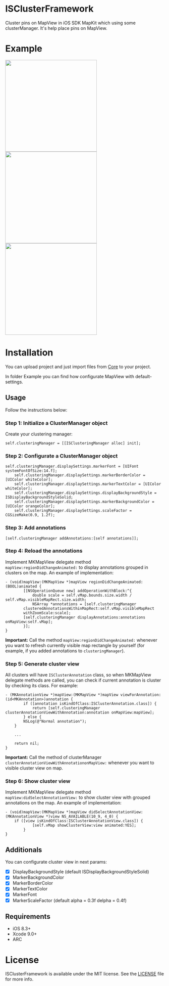 # ISClusterFramework
Cluster pins on MapView in iOS SDK MapKit which using some clusterManager. It's help place pins on MapView.

# Example

<img src="https://github.com/DimaIgorevich/ISClusterFramework/blob/master/Resources/example0.PNG" width="290"> <img src="https://github.com/DimaIgorevich/ISClusterFramework/blob/master/Resources/example1.PNG" width="290"> <img src="https://github.com/DimaIgorevich/ISClusterFramework/blob/master/Resources/example2.PNG" width="290">

# Installation

You can upload project and just import files from [Core](ISClusterFramework/Core) to your project.

In folder Example you can find how configurate MapView with default-settings.

## Usage

Follow the instructions below:

### Step 1: Initialize a ClusterManager object

Create your clustering manager:
	
	self.clusteringManager = [[ISClusteringManager alloc] init];

### Step 2: Configurate a ClusterManager object

	self.clusteringManager.displaySettings.markerFont = [UIFont systemFontOfSize:14.f];
    	self.clusteringManager.displaySettings.markerBorderColor = [UIColor whiteColor];
    	self.clusteringManager.displaySettings.markerTextColor = [UIColor whiteColor];
    	self.clusteringManager.displaySettings.displayBackgroundStyle = ISDisplayBackgroundStyleSolid;
    	self.clusteringManager.displaySettings.markerBackgroundColor = [UIColor orangeColor];
    	self.clusteringManager.displaySettings.scaleFactor = CGSizeMake(0.9, 1.2f);

### Step 3: Add annotations

	[self.clusteringManager addAnnotations:[self annotations]];
	
### Step 4: Reload the annotations
	
Implement MKMapView delegate method `mapView:regionDidChangeAnimated:` to display annotations grouped in clusters on the map. An example of implementation:

	- (void)mapView:(MKMapView *)mapView regionDidChangeAnimated:(BOOL)animated {
    		[[NSOperationQueue new] addOperationWithBlock:^{
        		double scale = self.vMap.bounds.size.width / self.vMap.visibleMapRect.size.width;
        		NSArray *annotations = [self.clusteringManager 		   
			clusteredAnnotationsWithinMapRect:self.vMap.visibleMapRect 			
			withZoomScale:scale];
			[self.clusteringManager displayAnnotations:annotations onMapView:self.vMap];
    		}];
	}
	
**Important:** Call the method `mapView:regionDidChangeAnimated:` whenever you want to refresh currently visible map rectangle by yourself (for example, if you added annotations to `clusteringManager`).

### Step 5: Generate cluster view

All clusters will have `ISClusterAnnotation` class, so when MKMapView delegate methods are called, you can check if current annotation is cluster by checking its class. For example:

	- (MKAnnotationView *)mapView:(MKMapView *)mapView viewForAnnotation:(id<MKAnnotation>)annotation {
    		if ([annotation isKindOfClass:ISClusterAnnotation.class]) {
        		return [self.clusteringManager clusterAnnotationViewWithAnnotation:annotation onMapView:mapView];
    		} else {
			NSLog(@"Normal annotation");
		}
		
		...
		
    	return nil;
	}

**Important:** Call the method of clusterManager `clusterAnnotationViewWithAnnotationonMapView:` whenever you want to visible cluster view on map.

### Step 6: Show cluster view

Implement MKMapView delegate method `mapView:didSelectAnnotationView:` to show cluster view with grouped annotations on the map. An example of implementation:

	- (void)mapView:(MKMapView *)mapView didSelectAnnotationView:(MKAnnotationView *)view NS_AVAILABLE(10_9, 4_0) {
   		if ([view isKindOfClass:ISClusterAnnotationView.class]) {
        		[self.vMap showClusterView:view animated:YES];
    		}
	}
	
## Additionals

You can configurate cluster view in next params:

- [x] DisplayBackgroundStyle (default ISDisplayBackgroundStyleSolid)
- [x] MarkerBackgroundColor
- [x] MarkerBorderColor
- [x] MarkerTextColor
- [x] MarkerFont
- [x] MarkerScaleFactor (default alpha = 0.3f delpha = 0.4f)

## Requirements

- iOS 8.3+
- Xcode 9.0+
- ARC

# License

ISClusterFramework is available under the MIT license. See the [LICENSE](LICENSE) file for more info.
